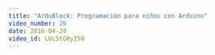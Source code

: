 ```yaml
---
title: "ArduBlock: Programación para niños con Arduino"
video_number: 20
date: 2016-04-29
video_id: L6L5tG8yI50
---
```

